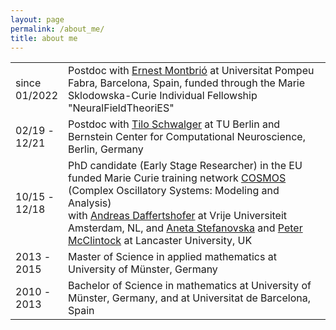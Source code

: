 ```yaml
---
layout: page
permalink: /about_me/
title: about me
---
```



<table class="tg">
  <tr>
    <td> since <br/>  01/2022  </td>
    <td>Postdoc with <a href="https://www.upf.edu/web/ernest-montbrio" target="_self">Ernest Montbri&oacute;</a> at Universitat Pompeu Fabra, Barcelona, Spain, funded through the Marie Sklodowska-Curie Individual Fellowship "NeuralFieldTheoriES"</td>
  </tr>
  <tr>
    <td>02/19 -<br/>12/21</td>
    <td>Postdoc with <a href="http://page.math.tu-berlin.de/~schwalge/" target="_self">Tilo Schwalger</a> at TU Berlin and Bernstein Center for Computational Neuroscience, Berlin, Germany</td>
  </tr>
  <tr>
    <td>10/15 -<br/>12/18</td>
    <td>PhD candidate (Early Stage Researcher) in the EU funded Marie Curie training network <a href="https://www.uni-potsdam.de/cosmos-itn/" target="_self">COSMOS</a> (Complex Oscillatory Systems: Modeling and Analysis)<br>with <a href="https://www.human-movement-sciences.nl/cd/scientfic-staff/marlow/" target="_self">Andreas Daffertshofer</a> at Vrije Universiteit Amsterdam, NL, and <a href="https://www.lancaster.ac.uk/physics/about-us/people/aneta-stefanovska" target="_self">Aneta Stefanovska</a> and <a href="https://www.lancaster.ac.uk/physics/about-us/people/peter-mcclintock" target="_self">Peter McClintock</a> at Lancaster University, UK</td>
  </tr>
  <tr>
    <td>2013 -<br/>2015</td>
    <td>Master of Science in applied mathematics at University of Münster, Germany</td>
  </tr>
  <tr>
    <td>2010 -<br/>2013</td>
    <td>Bachelor of Science in mathematics at University of Münster, Germany, and at Universitat de Barcelona, Spain</td>
  </tr>
</table>

